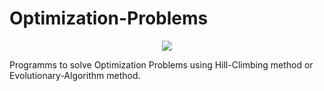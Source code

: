 # Optimization-Problems

<p align="center">
  <a href="https://skillicons.dev">
    <img src="https://skillicons.dev/icons?i=c" />
  </a>
</p>

Programms to solve Optimization Problems using Hill-Climbing method or Evolutionary-Algorithm method.

